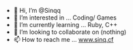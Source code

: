 - 👋 Hi, I’m @Sinqq
- 👀 I’m interested in ... Coding/ Games
- 🌱 I’m currently learning ... Ruby, C++
- 💞️ I’m looking to collaborate on (nothing)
- 📫 How to reach me ... www.sinq.cf

<!---
Sinqq/Sinqq is a ✨ special ✨ repository because its `README.md` (this file) appears on your GitHub profile.
You can click the Preview link to take a look at your changes.
--->
